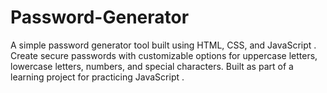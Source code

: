 # Password-Generator
A simple password generator tool built using HTML, CSS, and JavaScript . Create secure passwords with customizable options for uppercase letters, lowercase letters, numbers, and special characters. Built as part of a learning project for practicing JavaScript .

